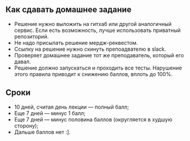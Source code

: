 Как сдавать домашнее задание
----------------------------

* Решение нужно выложить на гитхаб или другой аналогичный сервис. Если есть возможность, лучше использовать приватный репозиторий.
* Не надо присылать решение мердж-реквестом.
* Ссылку на решение нужно скинуть препоадвателю в slack.
* Проверяет домашнее задание тот же преподаватель, который его давал.
* Решение должно запускаться и проходить все тесты. Нарушение этого правила приводит к снижению баллов, вплоть до 100%.

Сроки
-----

* 10 дней, считая день лекции — полный балл;
* Еще 7 дней — минус 1 балл;
* Еще 7 дней — минус половина баллов (округляется в худшую сторону);
* Дальше баллов нет :].
